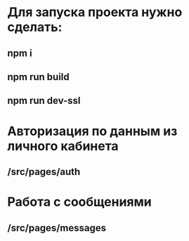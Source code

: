# Для запуска проекта нужно сделать:
## npm i
## npm run build
## npm run dev-ssl

# Авторизация по данным из личного кабинета
## /src/pages/auth

# Работа с сообщениями
## /src/pages/messages

